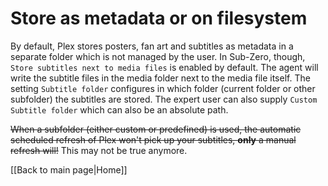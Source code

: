 # Store as metadata or on filesystem

By default, Plex stores posters, fan art and subtitles as metadata in a separate folder which is not managed by the user. In Sub-Zero, though, `Store subtitles next to media files` is enabled by default. The agent will write the subtitle files in the media folder next to the media file itself. The setting `Subtitle folder` configures in which folder (current folder or other subfolder) the subtitles are stored. The expert user can also supply `Custom Subtitle folder` which can also be an absolute path.

~~When a subfolder (either custom or predefined) is used, the automatic scheduled refresh of Plex won't pick up your subtitles, **only** a manual refresh will!~~ This may not be true anymore.

[[Back to main page|Home]]